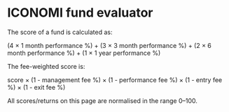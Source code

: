 <h1 class="mb-3">ICONOMI fund evaluator</h1>

The score of a fund is calculated as:

(4 &times; 1 month performance %) + (3 &times; 3 month performance %) + (2 &times; 6 month performance %) + (1 &times; 1 year performance %)

The fee-weighted score is:

score &times; (1 - management fee %) &times; (1 - performance fee %) &times; (1 - entry fee %) &times; (1 - exit fee %)

All scores/returns on this page are normalised in the range 0&ndash;100.

